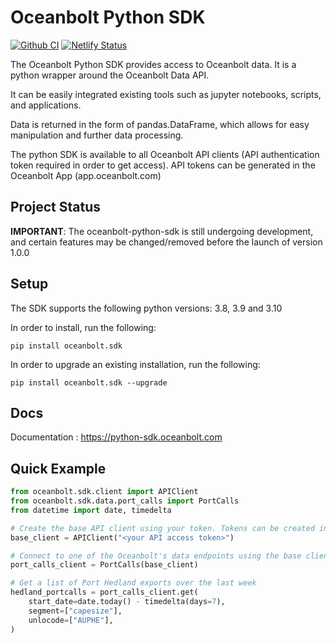 # Oceanbolt Python SDK

[![Github CI](https://github.com/oceanbolt/oceanbolt-python-sdk/actions/workflows/python-ci.yml/badge.svg)](https://github.com/oceanbolt/oceanbolt-python-sdk/actions)
[![Netlify Status](https://api.netlify.com/api/v1/badges/0c776868-ce00-4c64-a4e1-1817953d3169/deploy-status)](https://app.netlify.com/sites/oceanbolt-python-sdk/deploys)


The Oceanbolt Python SDK provides access to Oceanbolt data. It is a python wrapper around the Oceanbolt Data API.

It can be easily integrated existing tools such as jupyter notebooks, scripts, and applications.

Data is returned in the form of pandas.DataFrame, which allows for easy manipulation and further data processing. 

The python SDK is available to all Oceanbolt API clients (API authentication token required in order to get access). API tokens can be generated in the Oceanbolt App (app.oceanbolt.com)

## Project Status

**IMPORTANT**: The oceanbolt-python-sdk is still undergoing development, and certain features may be changed/removed before the launch of version 1.0.0 

## Setup

The SDK supports the following python versions: 3.8, 3.9 and 3.10

In order to install, run the following:

    pip install oceanbolt.sdk

In order to upgrade an existing installation, run the following:

    pip install oceanbolt.sdk --upgrade
    
## Docs
Documentation : https://python-sdk.oceanbolt.com

## Quick Example

````python
from oceanbolt.sdk.client import APIClient
from oceanbolt.sdk.data.port_calls import PortCalls
from datetime import date, timedelta

# Create the base API client using your token. Tokens can be created in the Oceanbolt App (app.oceanbolt.com)
base_client = APIClient("<your API access token>")

# Connect to one of the Oceanbolt's data endpoints using the base client object, ie: PortCalls
port_calls_client = PortCalls(base_client)

# Get a list of Port Hedland exports over the last week
hedland_portcalls = port_calls_client.get(
    start_date=date.today() - timedelta(days=7),
    segment=["capesize"],
    unlocode=["AUPHE"],
)

````

